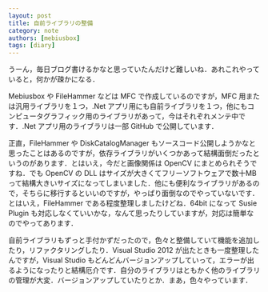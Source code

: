 ```yaml
---
layout: post
title: 自前ライブラリの整備
category: note
authors: [mebiusbox]
tags: [diary]
---
```


うーん，毎日ブログ書けるかなと思っていたんだけど難しいね．あれこれやっていると，何かが疎かになる．

Mebiusbox や FileHammer などは MFC で作成しているのですが，MFC 用または汎用ライブラリを１つ，.Net アプリ用にも自前ライブラリを１つ，他にもコンピュータグラフィック用のライブラリがあって，今はそれぞれメンテ中です．.Net アプリ用のライブラリは一部 GitHub で公開しています．

正直，FileHammer や DiskCatalogManager もソースコード公開しようかなと思ったことはあるのですが，依存ライブラリがいくつかあって結構面倒だったというのがあります．とはいえ，今だと画像関係は OpenCV にまとめられそうですね．でも OpenCV の DLL はサイズが大きくてフリーソフトウェアで数十MBって結構大きいサイズになってしまいました．他にも便利なライブラリがあるので，そちらに移行するといいのですが，やっぱり面倒なのでやっていないです．とはいえ，FileHammer である程度整理しましたけどね．64bit になって Susie Plugin も対応しなくていいかな，なんて思ったりしていますが，対応は簡単なのでやってあります．

自前ライブラリもずっと手付かずだったので，色々と整備していて機能を追加したり，リファクタリングしたり．Visual Studio 2012 が出たときも一度整理したんですが，Visual Studio もどんどんバージョンアップしていって，エラーが出るようになったりと結構厄介です．自分のライブラリはともかく他のライブラリの管理が大変．バージョンアップしていたりとか．まあ，色々やっています．